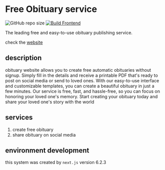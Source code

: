 # Free Obituary service

![GitHub repo size](https://img.shields.io/github/repo-size/eliassalom/website?style=for-the-badge)
[![Build Frontend](https://github.com/EliasSalom/obituary-creator/actions/workflows/nextjs.yml/badge.svg)](https://github.com/EliasSalom/obituary-creator/actions/workflows/nextjs.yml)

The leading free and easy-to-use obituary publishing service.

check the [website]()

## description

obituary website allows you to create free automatic obituaries without signup. Simply fill in the
details and receive a printable PDF that's ready to post on social media or send to loved ones. With our
easy-to-use interface and customizable templates, you can create a beautiful obituary in just a few
minutes. Our service is free, fast, and hassle-free, so you can focus on honoring your loved one's
memory. Start creating your obituary today and share your loved one's story with the world

## services

1. create free obituary
2. share obituary on social media

## environment development

this system was created by `next.js`
version 6.2.3